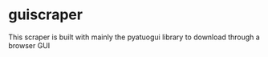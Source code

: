 # guiscraper

This scraper is built with mainly the pyatuogui library to download through a browser GUI
